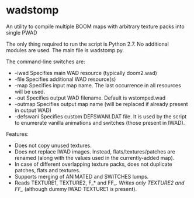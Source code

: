 # wadstomp
An utility to compile multiple BOOM maps with arbitrary texture packs into single PWAD

The only thing required to run the script is Python 2.7. No additional modules are used.
The main file is wadstomp.py.

The command-line switches are:
 *  -iwad             Specifies main WAD resource (typically doom2.wad)
 *  -file             Specifies additional WAD resource(s)
 *  -map              Specifies input map name. The last occurrence in all resources will be used.
 *  -out              Specifies output WAD filename. Default is wstomped.wad
 *  -outmap           Specifies output map name (will be replaced if already present in output WAD)
 *  -defswani         Specifies custom DEFSWANI.DAT file. It is used by the script to enumerate vanilla animations and switches (those present in IWAD).

Features:
 * Does not copy unused textures.
 * Does not replace IWAD images. Instead, flats/textures/patches are renamed (along with the values used in the currently-added map).
 * In case of different overlapping texture packs, does not duplicate patches, flats and textures.
 * Supports merging of ANIMATED and SWITCHES lumps.
 * Reads TEXTURE1, TEXTURE2, F_* and FF_*. Writes only TEXTURE2 and FF_* (although dummy IWAD TEXTURE1 is present).
